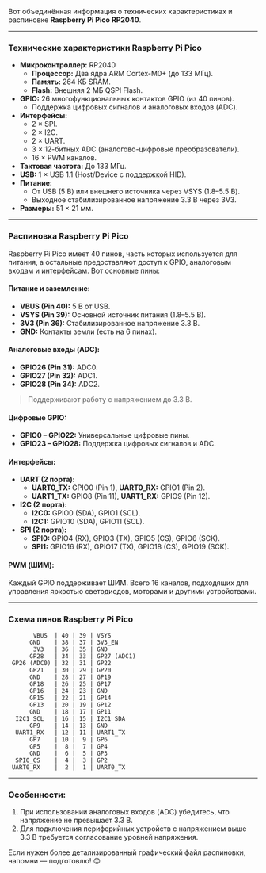 Вот объединённая информация о технических характеристиках и распиновке **Raspberry Pi Pico RP2040**.

---

### **Технические характеристики Raspberry Pi Pico**
- **Микроконтроллер:** RP2040
  - **Процессор:** Два ядра ARM Cortex-M0+ (до 133 МГц).
  - **Память:** 264 КБ SRAM.
  - **Flash:** Внешняя 2 МБ QSPI Flash.
- **GPIO:** 26 многофункциональных контактов GPIO (из 40 пинов).
  - Поддержка цифровых сигналов и аналоговых входов (ADC).
- **Интерфейсы:**
  - 2 × SPI.
  - 2 × I2C.
  - 2 × UART.
  - 3 × 12-битных ADC (аналогово-цифровые преобразователи).
  - 16 × PWM каналов.
- **Тактовая частота:** До 133 МГц.
- **USB:** 1 × USB 1.1 (Host/Device с поддержкой HID).
- **Питание:**
  - От USB (5 В) или внешнего источника через VSYS (1.8–5.5 В).
  - Выходное стабилизированное напряжение 3.3 В через 3V3.
- **Размеры:** 51 × 21 мм.

---

### **Распиновка Raspberry Pi Pico**
Raspberry Pi Pico имеет 40 пинов, часть которых используется для питания, а остальные предоставляют доступ к GPIO, аналоговым входам и интерфейсам. Вот основные пины:

#### **Питание и заземление:**
- **VBUS (Pin 40):** 5 В от USB.
- **VSYS (Pin 39):** Основной источник питания (1.8–5.5 В).
- **3V3 (Pin 36):** Стабилизированное напряжение 3.3 В.
- **GND:** Контакты земли (есть на 6 пинах).

#### **Аналоговые входы (ADC):**
- **GPIO26 (Pin 31):** ADC0.
- **GPIO27 (Pin 32):** ADC1.
- **GPIO28 (Pin 34):** ADC2.
> Поддерживают работу с напряжением до 3.3 В.

#### **Цифровые GPIO:**
- **GPIO0 – GPIO22:** Универсальные цифровые пины.
- **GPIO23 – GPIO28:** Поддержка цифровых сигналов и ADC.

#### **Интерфейсы:**
- **UART (2 порта):**
  - **UART0_TX:** GPIO0 (Pin 1), **UART0_RX:** GPIO1 (Pin 2).
  - **UART1_TX:** GPIO8 (Pin 11), **UART1_RX:** GPIO9 (Pin 12).
- **I2C (2 порта):**
  - **I2C0:** GPIO0 (SDA), GPIO1 (SCL).
  - **I2C1:** GPIO10 (SDA), GPIO11 (SCL).
- **SPI (2 порта):**
  - **SPI0:** GPIO4 (RX), GPIO3 (TX), GPIO5 (CS), GPIO6 (SCK).
  - **SPI1:** GPIO16 (RX), GPIO17 (TX), GPIO18 (CS), GPIO19 (SCK).

#### **PWM (ШИМ):**
Каждый GPIO поддерживает ШИМ. Всего 16 каналов, подходящих для управления яркостью светодиодов, моторами и другими устройствами.

---

### **Схема пинов Raspberry Pi Pico**
```plaintext
       VBUS  | 40 | 39 | VSYS
      GND    | 38 | 37 | 3V3_EN
       3V3   | 36 | 35 | GND
      GP28   | 34 | 33 | GP27 (ADC1)
 GP26 (ADC0) | 32 | 31 | GP22
      GP21   | 30 | 29 | GP20
      GND    | 28 | 27 | GP19
      GP18   | 26 | 25 | GP17
      GP16   | 24 | 23 | GND
      GP15   | 22 | 21 | GP14
      GP13   | 20 | 19 | GP12
      GND    | 18 | 17 | GP11
  I2C1_SCL   | 16 | 15 | I2C1_SDA
      GP9    | 14 | 13 | GND
  UART1_RX   | 12 | 11 | UART1_TX
      GP7    | 10 |  9 | GP6
      GP5    |  8 |  7 | GP4
      GND    |  6 |  5 | GP3
  SPI0_CS    |  4 |  3 | GP2
 UART0_RX    |  2 |  1 | UART0_TX
```

---

### **Особенности:**
1. При использовании аналоговых входов (ADC) убедитесь, что напряжение не превышает 3.3 В.
2. Для подключения периферийных устройств с напряжением выше 3.3 В требуется согласование уровней напряжения.

Если нужен более детализированный графический файл распиновки, напомни — подготовлю! 😊